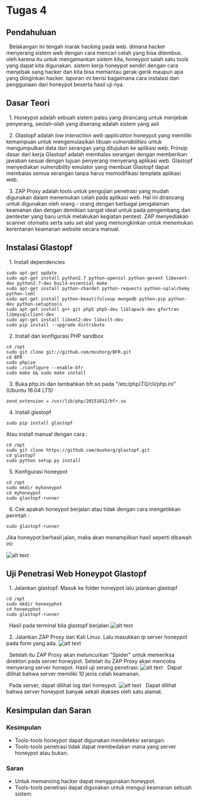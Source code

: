 # Tugas 4

## Pendahuluan

&nbsp; Belakangan ini tengah marak hacking pada web. dimana hacker menyerang sistem web dengan cara mencari celah yang bisa ditembus. oleh karena itu untuk mengamankan sistem kita, honeypot salah satu tools yang dapat kita digunakan. sistem kerja honeypot sendiri dengan cara menjebak sang hacker dan kita bisa memantau gerak-gerik maupun apa yang diinginkan hacker. laporan ini berisi bagaimana cara instalasi dan penggunaan dari honeypot beserta hasil uji nya.

## Dasar Teori

&nbsp; 1. Honeypot adalah sebuah sistem palsu yang dirancang untuk menjebak penyerang, seolah-olah yang diserang adalah sistem yang asli

&nbsp; 2. Glastopf adalah *low interaction web application* honeypot yang memiliki kemampuan untuk mengemulasikan tibuan *vulnerabilities* untuk mengumpulkan data dari serangan yang ditujukan ke aplikasi web. Prinsip dasar dari kerja Glastopf adalah membalas serangan dengan memberikan jawaban sesuai dengan tujuan penyerang menyerang aplikasi web. Glastopf menyediakan *vulnerability* emulator yang membuat Glastopf dapat membalas semua serangan tanpa harus memodifikasi template aplikasi web.

&nbsp; 3. ZAP Proxy adalah tools untuk pengujian penetrasi yang mudah digunakan dalam menemukan celah pada aplikasi web. Hal ini dirancang untuk digunakan oleh orang - orang dengan berbagai pengalaman keamanan dan dengan demikian sangat ideal untuk pada pengembang dan pentester yang baru untuk melakukan kegiatan pentest. ZAP menyediakan scanner otomatis serta satu set alat yang memungkinkan untuk menemukan kerentanan keamanan website secara manual.

## Instalasi Glastopf

&nbsp; 1. Install dependencies
```
sudo apt-get update
sudo apt-get install python2.7 python-openssl python-gevent libevent-dev python2.7-dev build-essential make
sudo apt-get install python-chardet python-requests python-sqlalchemy python-lxml
sudo apt-get install python-beautifulsoup mongodb python-pip python-dev python-setuptools
sudo apt-get install g++ git php5 php5-dev liblapack-dev gfortran libmysqlclient-dev
sudo apt-get install libxml2-dev libxslt-dev
sudo pip install --upgrade distribute
```

&nbsp; 2. Install dan konfigurasi PHP sandbox
```
cd /opt
sudo git clone git://github.com/mushorg/BFR.git
cd BFR
sudo phpize
sudo ./configure --enable-bfr
sudo make && sudo make install
```

&nbsp; 3. Buka php.ini dan tambahkan bfr.so pada "/etc/php/7.0/cli/php.ini" (Ubuntu 16.04 LTS)
```
zend_extension = /usr/lib/php/20151012/bfr.so
```

&nbsp; 4. Install glastopf
```
sudo pip install glastopf
```
Atau install manual dengan cara :
```
cd /opt
sudo git clone https://github.com/mushorg/glastopf.git
cd glastopf
sudo python setup.py install
```

&nbsp; 5. Konfigurasi honeypot
```
cd /opt
sudo mkdir myhoneypot
cd myhoneypot
sudo glastopf-runner
```

&nbsp; 6. Cek apakah honeypot berjalan atau tidak dengan cara mengetikkan perintah :
```
sudo glastopf-runner
```
Jika honeypot berhasil jalan, maka akan menampilkan hasil seperti dibawah ini:

![alt text](https://github.com/HerdiantoNaufal/PKSJ_Kel6/blob/master/Gambar/glastopf%20running.PNG "")


## Uji Penetrasi Web Honeypot Glastopf

&nbsp; 1. Jalankan glastopf. Masuk ke folder honeypot lalu jalankan glastopf
```
cd /opt
sudo mkdir honeeyphot
cd honeeyphot
sudo glastopf-runner
```
&nbsp; Hasil pada terminal bila glastopf berjalan
![alt text](https://raw.githubusercontent.com/HerdiantoNaufal/PKSJ_Kel6/master/Gambar/glastopf%20running.PNG "")

&nbsp; 2. Jalankan ZAP Proxy dari Kali Linux. Lalu masukkan ip server honeypot pada form yang ada.
![alt text](https://raw.githubusercontent.com/HerdiantoNaufal/PKSJ_Kel6/master/Gambar/zap%20attack.PNG "")

&nbsp; Setelah itu ZAP Proxy akan meluncurkan "Spider" untuk memeriksa direktori pada server honeypot. Setelah itu ZAP Proxy akan mencoba menyerang server honepot. Hasil uji serang penetrasi:
![alt text](https://raw.githubusercontent.com/HerdiantoNaufal/PKSJ_Kel6/master/Gambar/zap%20hasil.png "")
&nbsp; Dapat dilihat bahwa server memiliki 10 jenis celah keamanan.

&nbsp; Pada server, dapat dilihat log dari honeypot.
![alt text](https://raw.githubusercontent.com/HerdiantoNaufal/PKSJ_Kel6/master/Gambar/log%20glastopf.PNG "")
&nbsp; Dapat dilihat bahwa server honeypot banyak sekali diakses oleh satu alamat.


## Kesimpulan dan Saran

### Kesimpulan
* Tools-tools honeypot dapat digunakan mendeteksi serangan.
* Tools-tools penetrasi tidak dapat membedakan mana yang server honeypot atau bukan.

### Saran
* Untuk memancing hacker dapat menggunakan honeypot.
* Tools-tools penetrasi dapat digunakan untuk menguji keamanan sebuah sistem.
